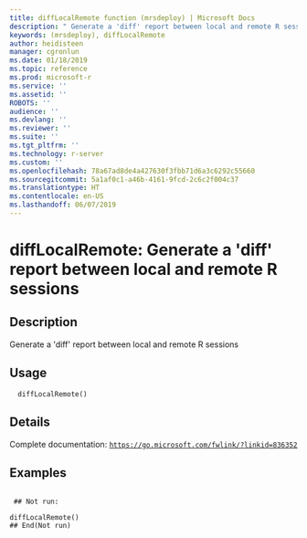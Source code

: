 ```yaml
---
title: diffLocalRemote function (mrsdeploy) | Microsoft Docs
description: " Generate a 'diff' report between local and remote R sessions "
keywords: (mrsdeploy), diffLocalRemote
author: heidisteen
manager: cgronlun
ms.date: 01/18/2019
ms.topic: reference
ms.prod: microsoft-r
ms.service: ''
ms.assetid: ''
ROBOTS: ''
audience: ''
ms.devlang: ''
ms.reviewer: ''
ms.suite: ''
ms.tgt_pltfrm: ''
ms.technology: r-server
ms.custom: ''
ms.openlocfilehash: 78a67ad8de4a427630f3fbb71d6a3c6292c55660
ms.sourcegitcommit: 5a1af0c1-a46b-4161-9fcd-2c6c2f004c37
ms.translationtype: HT
ms.contentlocale: en-US
ms.lasthandoff: 06/07/2019
---
```

 # <a name="difflocalremote-generate-a-diff-report-between-local-and-remote-r-sessions"></a>diffLocalRemote: Generate a 'diff' report between local and remote R sessions 
 ## <a name="description"></a>Description

Generate a 'diff' report between local and remote R sessions


 ## <a name="usage"></a>Usage

```   
  diffLocalRemote()

```

 ## <a name="details"></a>Details

Complete documentation: [`https://go.microsoft.com/fwlink/?linkid=836352`](https://go.microsoft.com/fwlink/?linkid=836352)



 ## <a name="examples"></a>Examples

 ```

  ## Not run:

diffLocalRemote()
 ## End(Not run) 
```

